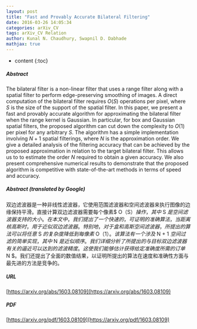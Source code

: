 ```yaml
---
layout: post
title: "Fast and Provably Accurate Bilateral Filtering"
date: 2016-03-26 14:05:34
categories: arXiv_CV
tags: arXiv_CV Relation
author: Kunal N. Chaudhury, Swapnil D. Dabhade
mathjax: true
---
```


* content
{:toc}

##### Abstract
The bilateral filter is a non-linear filter that uses a range filter along with a spatial filter to perform edge-preserving smoothing of images. A direct computation of the bilateral filter requires $O(S)$ operations per pixel, where $S$ is the size of the support of the spatial filter. In this paper, we present a fast and provably accurate algorithm for approximating the bilateral filter when the range kernel is Gaussian. In particular, for box and Gaussian spatial filters, the proposed algorithm can cut down the complexity to $O(1)$ per pixel for any arbitrary $S$. The algorithm has a simple implementation involving $N+1$ spatial filterings, where $N$ is the approximation order. We give a detailed analysis of the filtering accuracy that can be achieved by the proposed approximation in relation to the target bilateral filter. This allows us to to estimate the order $N$ required to obtain a given accuracy. We also present comprehensive numerical results to demonstrate that the proposed algorithm is competitive with state-of-the-art methods in terms of speed and accuracy.

##### Abstract (translated by Google)
双边滤波器是一种非线性滤波器，它使用范围滤波器和空间滤波器来执行图像的边缘保持平滑。直接计算双边滤波器需要每个像素$ O（S）$操作，其中$ S $是空间滤波器支持的大小。在本文中，我们提出了一个快速的，可证明的准确算法，当距离核高斯时，用于近似双边滤波器。特别地，对于盒和高斯空间滤波器，所提出的算法可以将任意$ S $的复杂度降低到每像素$ O（1）$。该算法有一个涉及$ N + 1 $空间过滤的简单实现，其中$ N $是近似顺序。我们详细分析了所提出的与目标双边滤波器有关的逼近可以达到的滤波精度。这使我们能够估计获得给定准确度所需的订单$ N $。我们还提出了全面的数值结果，以证明所提出的算法在速度和准确性方面与最先进的方法是竞争的。

##### URL
[https://arxiv.org/abs/1603.08109](https://arxiv.org/abs/1603.08109)

##### PDF
[https://arxiv.org/pdf/1603.08109](https://arxiv.org/pdf/1603.08109)

